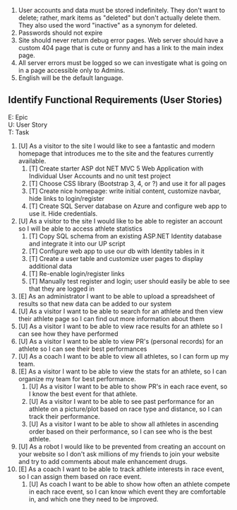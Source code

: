 1. User accounts and data must be stored indefinitely.  They don't want to delete; rather, mark items as "deleted" but don't actually delete them.  They also used the word "inactive" as a synonym for deleted.
2. Passwords should not expire
3. Site should never return debug error pages.  Web server should have a custom 404 page that is cute or funny and has a link to the main index page.
4. All server errors must be logged so we can investigate what is going on in a page accessible only to Admins.
5. English will be the default language.

## Identify Functional Requirements (User Stories)

E: Epic  
U: User Story  
T: Task  

1. [U] As a visitor to the site I would like to see a fantastic and modern homepage that introduces me to the site and the features currently available.
   1. [T] Create starter ASP dot NET MVC 5 Web Application with Individual User Accounts and no unit test project
   2. [T] Choose CSS library (Bootstrap 3, 4, or ?) and use it for all pages
   3. [T] Create nice homepage: write initial content, customize navbar, hide links to login/register
   4. [T] Create SQL Server database on Azure and configure web app to use it. Hide credentials.
2. [U] As a visitor to the site I would like to be able to register an account so I will be able to access athlete statistics
   1. [T] Copy SQL schema from an existing ASP.NET Identity database and integrate it into our UP script
   2. [T] Configure web app to use our db with Identity tables in it
   3. [T] Create a user table and customize user pages to display additional data
   4. [T] Re-enable login/register links
   5. [T] Manually test register and login; user should easily be able to see that they are logged in
3. [E] As an administrator I want to be able to upload a spreadsheet of results so that new data can be added to our system
4. [U] As a visitor I want to be able to search for an athlete and then view their athlete page so I can find out more information about them
5. [U] As a visitor I want to be able to view race results for an athlete so I can see how they have performed
6. [U] As a visitor I want to be able to view PR's (personal records) for an athlete so I can see their best performances
7. [U] As a coach I want to be able to view all athletes, so I can form up my team.
8. [E] As a visitor I want to be able to view the stats for an athlete, so I can organize my team for best performance.
    1. [U] As a visitor I want to be able to show PR's in each race event, so I know the best event for that athlete.
    2. [U] As a visitor I want to be able to see past performance for an athlete on a picture/plot based on race type and distance, so I can track their performance.
    3. [U] As a visitor I want to be able to show all athletes in ascending order based on their performance, so I can see who is the best athlete.
9. [U] As a robot I would like to be prevented from creating an account on your website so I don't ask millions of my friends to join your website and try to add comments about male enhancement drugs.
10. [E] As a coach I want to be able to track athlete interests in race event, so I can assign them based on race event.
    1. [U] As coach I want to be able to show how often an athlete compete in each race event, so I can know which event they are comfortable in, and which one they need to be improved.



